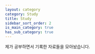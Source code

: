 ```yaml
---
layout: category
category: Study
title: Study
sidebar_sort_order: 2
is_main_category: true
has_sub_category: true
---
```


제가 공부하면서 기록한 자료들을 모아놨습니다.